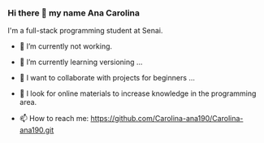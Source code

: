 ### Hi there 👋 my name Ana Carolina

I'm a full-stack programming student at Senai.

- 🔭 I’m currently not working.
  
- 🌱 I’m currently learning versioning ...
  
- 👯 I want to collaborate with projects for beginners ...
  
- 🤔 I look for online materials to increase knowledge in the programming area.
  
- 📫 How to reach me: https://github.com/Carolina-ana190/Carolina-ana190.git
